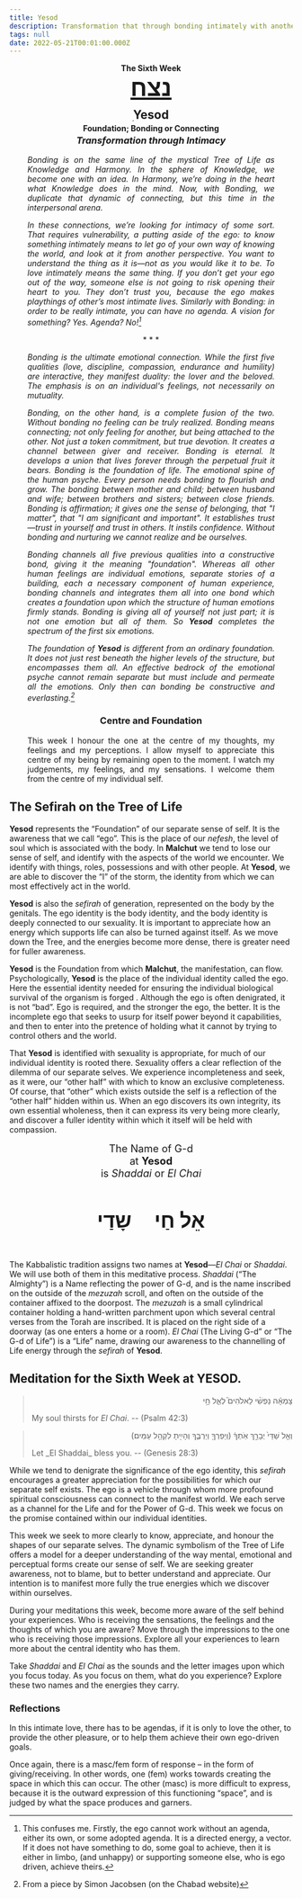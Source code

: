 ```yaml
---
title: Yesod
description: Transformation that through bonding intimately with another.
tags: null
date: 2022-05-21T00:01:00.000Z
---
```


<div style="text-align: center; font-weight: bold"> 
<p style="margin-bottom: 0">The Sixth Week </p>
<h1 style="font-size: 300%; text-decoration: underline; margin-top: 0; margin-bottom: 0">נצח</h1>
<h2 style="margin-top: .5em; margin-bottom: 0">ִYesod</h2>
<p style="margin-top: .2em; margin-bottom: 0">Foundation; Bonding or Connecting</p >
<h3 style="font-style: italic; margin-top: .2em">Transformation through Intimacy</h3>
</div>
<div style="margin-left: 2rem; margin-right: 2rem;text-align: justify">

<div style="font-style: italic">

Bonding is on the same line of the mystical Tree of Life as Knowledge and Harmony. In the sphere of Knowledge, we become one with an idea. In Harmony, we’re doing in the heart what Knowledge does in the mind. Now, with Bonding, we duplicate that dynamic of connecting, but this time in the interpersonal arena.

In these connections, we’re looking for intimacy of some sort. That requires vulnerability, a putting aside of the ego: to know something intimately means to let go of your own way of knowing the world, and look at it from another perspective. You want to understand the thing as it is&mdash;not as you would like it to be. To love intimately means the same thing. If you don’t get your ego out of the way, someone else is not going to risk opening their heart to you. They don’t trust you, because the ego makes playthings of other’s most intimate lives. Similarly with Bonding: in order to be really intimate, you can have no agenda. A vision for something? Yes. Agenda? No![^1]

<p style="text-align: center; font-style: normal">
* * * 
</p>

Bonding is the ultimate emotional connection. While the first five qualities (love, discipline, compassion, endurance and humility) are interactive, they manifest duality: the lover and the beloved. The emphasis is on an individual's feelings, not necessarily on mutuality.

Bonding, on the other hand, is a complete fusion of the two. Without bonding no feeling can be truly realized. Bonding means connecting; not only feeling for another, but being attached to the other. Not just a token commitment, but true devotion. It creates a channel between giver and receiver. Bonding is eternal. It develops a union that lives forever through the perpetual fruit it bears. Bonding is the foundation of life. The emotional spine of the human psyche. Every person needs bonding to flourish and grow. The bonding between mother and child; between husband and wife; between brothers and sisters; between close friends. Bonding is affirmation; it gives one the sense of belonging, that "I matter", that "I am significant and important". It establishes trust&mdash;trust in yourself and trust in others. It instils confidence. Without bonding and nurturing we cannot realize and be ourselves.

Bonding channels all five previous qualities into a constructive bond, giving it the meaning "foundation". Whereas all other human feelings are individual emotions, separate stories of a building, each a necessary component of human experience, bonding channels and integrates them all into one bond which creates a foundation upon which the structure of human emotions firmly stands. Bonding is giving all of yourself not just part; it is not one emotion but all of them. So **Yesod** completes the spectrum of the first six emotions.

The foundation of **Yesod** is different from an ordinary foundation. It does not just rest beneath the higher levels of the structure, but encompasses them all. An effective bedrock of the emotional psyche cannot remain separate but must include and permeate all the emotions. Only then can bonding be constructive and everlasting.[^2]

</div>

<h3 style="text-align:center">Centre and Foundation</h3>

This week I honour the one at the centre of my thoughts, my feelings and my perceptions. I allow myself to appreciate this centre of my being by remaining open to the moment. I watch my judgements, my feelings, and my sensations. I welcome them from the centre of my individual self.

</div>

## The Sefirah on the Tree of Life

**Yesod** represents the “Foundation” of our separate sense of self. It is the awareness that we call “ego”. This is the place of our _nefesh_, the level of soul which is associated with the body. In **Malchut** we tend to lose our sense of self, and identify with the aspects of the world we encounter. We identify with things, roles, possessions and with other people. At **Yesod**, we are able to discover the “I” of the storm, the identity from which we can most effectively act in the world.

**Yesod** is also the _sefirah_ of generation, represented on the body by the genitals. The ego identity is the body identity, and the body identity is deeply connected to our sexuality. It is important to appreciate how an energy which supports life can also be turned against itself. As we move down the Tree, and the energies become more dense, there is greater need for fuller awareness.

**Yesod** is the Foundation from which **Malchut**, the manifestation, can flow. Psychologically, **Yesod** is the place of the individual identity called the ego. Here the essential identity needed for ensuring the individual biological survival of the organism is forged . Although the ego is often denigrated, it is not “bad”. Ego is required, and the stronger the ego, the better. It is the incomplete ego that seeks to usurp for itself power beyond it capabilities, and then to enter into the pretence of holding what it cannot by trying to control others and the world.

That **Yesod** is identified with sexuality is appropriate, for much of our individual identity is rooted there. Sexuality offers a clear reflection of the dilemma of our separate selves. We experience incompleteness and seek, as it were, our “other half” with which to know an exclusive completeness. Of course, that “other” which exists outside the self is a reflection of the “other half” hidden within us. When an ego discovers its own integrity, its own essential wholeness, then it can express its very being more clearly, and discover a fuller identity within which it itself will be held with compassion.

<div style="text-align: center; font-size: 130%">
The Name of G-d<br />
at <strong>Yesod</strong></br >
is <i>Shaddai</i> or <i>El Chai</i><br />
<h4 style="font-size: 200%">
<span style="padding-left:2rem">אֵל חַי</span>
 שָדַי    </h4>
</div>

The Kabbalistic tradition assigns two names at **Yesod**&mdash;_El Chai_ or _Shaddai_. We will use both of them in this meditative process. _Shaddai_ (“The Almighty”) is a Name reflecting the power of G-d, and is the name inscribed on the outside of the _mezuzah_ scroll, and often on the outside of the container affixed to the doorpost. The _mezuzah_ is a small cylindrical container holding a hand-written parchment upon which several central verses from the Torah are inscribed. It is placed on the right side of a doorway (as one enters a home or a room). _El Chai_ (The Living G-d” or “The G-d of Life”) is a “Life” name, drawing our awareness to the channelling of Life energy through the _sefirah_ of **Yesod**.

## Meditation for the Sixth Week at YESOD.

<blockquote dir="rtl">
צָמְאָ֬ה נַפְשִׁ֨י לֵאלֹהִים֮ לְאֵ֪ל חָ֥י
<p dir="ltr">
My soul thirsts for <em>El Chai</em>.
-- (Psalm 42:3)
</p>
</blockquote>
<blockquote dir="rtl">
וְאֵ֤ל שַׁדַּי֙ יְבָרֵ֣ךְ אֹֽתְךָ֔ (וְיַפְרְךָ֖ וְיַרְבֶּ֑ךָ וְהָיִ֖יתָ לִקְהַ֥ל עַמִּֽים׃)
<p dir="ltr">
Let _El Shaddai_ bless you.
-- (Genesis 28:3)
</p>
</blockquote>

While we tend to denigrate the significance of the ego identity, this _sefirah_ encourages a greater appreciation for the possibilities for which our separate self exists. The ego is a vehicle through whom more profound spiritual consciousness can connect to the manifest world. We each serve as a channel for the Life and for the Power of G-d. This week we focus on the promise contained within our individual identities.

This week we seek to more clearly to know, appreciate, and honour the shapes of our separate selves. The dynamic symbolism of the Tree of Life offers a model for a deeper understanding of the way mental, emotional and perceptual forms create our sense of self. We are seeking greater awareness, not to blame, but to better understand and appreciate. Our intention is to manifest more fully the true energies which we discover within ourselves.

During your meditations this week, become more aware of the self behind your experiences. Who is receiving the sensations, the feelings and the thoughts of which you are aware? Move through the impressions to the one who is receiving those impressions. Explore all your experiences to learn more about the central identity who has them.

Take _Shaddai_ and _El Chai_ as the sounds and the letter images upon which you focus today. As you focus on them, what do you experience? Explore these two names and the energies they carry.

<h3>Reflections</h3>

[^1]: This confuses me. Firstly, the ego cannot work without an agenda, either its own, or some adopted agenda. It is a directed energy, a vector. If it does not have something to do, some goal to achieve, then it is either in limbo, (and unhappy) or supporting someone else, who is ego driven, achieve theirs.

In this intimate love, there has to be agendas, if it is only to love the other, to provide the other pleasure, or to help them achieve their own ego-driven goals.

Once again, there is a masc/fem form of response – in the form of giving/receiving. In other words, one (fem) works towards creating the space in which this can occur. The other (masc) is more difficult to express, because it is the outward expression of this functioning “space”, and is judged by what the space produces and garners.

[^2]: From a piece by Simon Jacobsen (on the Chabad website)
